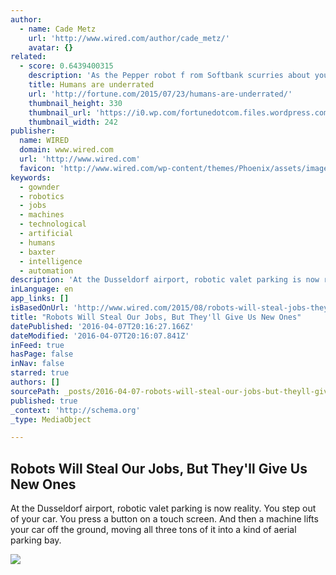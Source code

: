 ```yaml
---
author:
  - name: Cade Metz
    url: 'http://www.wired.com/author/cade_metz/'
    avatar: {}
related:
  - score: 0.6439400315
    description: 'As the Pepper robot f rom Softbank scurries about your home or office, it reads your emotions by your words, tone of voice, facial expressions, and body language. It then responds in all those ways; its hands and posture in particular are remarkably expressive.'
    title: Humans are underrated
    url: 'http://fortune.com/2015/07/23/humans-are-underrated/'
    thumbnail_height: 330
    thumbnail_url: 'https://i0.wp.com/fortunedotcom.files.wordpress.com/2015/07/cov08_ainside.jpg?fit=440%2C330&ssl=1'
    thumbnail_width: 242
publisher:
  name: WIRED
  domain: www.wired.com
  url: 'http://www.wired.com'
  favicon: 'http://www.wired.com/wp-content/themes/Phoenix/assets/images/favicon.ico'
keywords:
  - gownder
  - robotics
  - jobs
  - machines
  - technological
  - artificial
  - humans
  - baxter
  - intelligence
  - automation
description: 'At the Dusseldorf airport, robotic valet parking is now reality. You step out of your car. You press a button on a touch screen. And then a machine lifts your car off the ground, moving all three tons of it into a kind of aerial parking bay.'
inLanguage: en
app_links: []
isBasedOnUrl: 'http://www.wired.com/2015/08/robots-will-steal-jobs-theyll-give-us-new-ones/'
title: "Robots Will Steal Our Jobs, But They'll Give Us New Ones"
datePublished: '2016-04-07T20:16:27.166Z'
dateModified: '2016-04-07T20:16:07.841Z'
inFeed: true
hasPage: false
inNav: false
starred: true
authors: []
sourcePath: _posts/2016-04-07-robots-will-steal-our-jobs-but-theyll-give-us-new-ones.md
published: true
_context: 'http://schema.org'
_type: MediaObject

---
```

<article style=""><h1>Robots Will Steal Our Jobs, But They'll Give Us New Ones</h1><p>At the Dusseldorf airport, robotic valet parking is now reality. You step out of your car. You press a button on a touch screen. And then a machine lifts your car off the ground, moving all three tons of it into a kind of aerial parking bay.</p><img src="http://www.wired.com/wp-content/uploads/2015/08/robot-workers-inline-1000x630-e1440188276778.jpg" /></article>